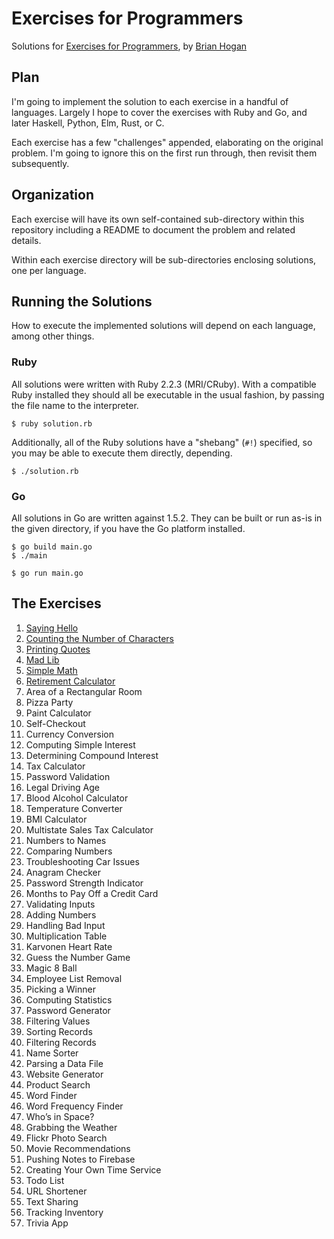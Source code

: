 # Exercises for Programmers
Solutions for [Exercises for
Programmers](https://pragprog.com/book/bhwb/exercises-for-programmers), by
[Brian Hogan](//github.com/napcs)

## Plan

I'm going to implement the solution to each exercise in a handful of languages.
Largely I hope to cover the exercises with Ruby and Go, and later Haskell,
Python, Elm, Rust, or C.

Each exercise has a few "challenges" appended, elaborating on the original
problem. I'm going to ignore this on the first run through, then revisit them
subsequently.

## Organization

Each exercise will have its own self-contained sub-directory within this
repository including a README to document the problem and related details.

Within each exercise directory will be sub-directories enclosing solutions, one
per language.

## Running the Solutions

How to execute the implemented solutions will depend on each language, among
other things.

### Ruby

All solutions were written with Ruby 2.2.3 (MRI/CRuby). With a compatible Ruby
installed they should all be executable in the usual fashion, by passing the
file name to the interpreter.

```
$ ruby solution.rb
```
Additionally, all of the Ruby solutions have a "shebang" (`#!`) specified, so
you may be able to execute them directly, depending.

```
$ ./solution.rb
```
### Go

All solutions in Go are written against 1.5.2. They can be built or run as-is
in the given directory, if you have the Go platform installed.

```
$ go build main.go
$ ./main
```
```
$ go run main.go
```


## The Exercises

 1. [Saying Hello](01-saying-hello/)
 2. [Counting the Number of Characters](02-counting-the-number-of-characters/)
 3. [Printing Quotes](03-printing-quotes/)
 4. [Mad Lib](04-mad-lib/)
 5. [Simple Math](05-simple-math/)
 6. [Retirement Calculator](06-retirement-calculator/)
 7. Area of a Rectangular Room
 8. Pizza Party
 9. Paint Calculator
 10. Self-Checkout
 11. Currency Conversion
 12. Computing Simple Interest
 13. Determining Compound Interest
 14. Tax Calculator
 15. Password Validation
 16. Legal Driving Age
 17. Blood Alcohol Calculator
 18. Temperature Converter
 19. BMI Calculator
 20. Multistate Sales Tax Calculator
 21. Numbers to Names
 22. Comparing Numbers
 23. Troubleshooting Car Issues
 24. Anagram Checker
 25. Password Strength Indicator
 26. Months to Pay Off a Credit Card
 27. Validating Inputs
 28. Adding Numbers
 29. Handling Bad Input
 30. Multiplication Table
 31. Karvonen Heart Rate
 32. Guess the Number Game
 33. Magic 8 Ball
 34. Employee List Removal
 35. Picking a Winner
 36. Computing Statistics
 37. Password Generator
 38. Filtering Values
 39. Sorting Records
 40. Filtering Records
 41. Name Sorter
 42. Parsing a Data File
 43. Website Generator
 44. Product Search
 45. Word Finder
 46. Word Frequency Finder
 47. Who’s in Space?
 48. Grabbing the Weather
 49. Flickr Photo Search
 50. Movie Recommendations
 51. Pushing Notes to Firebase
 52. Creating Your Own Time Service
 53. Todo List
 54. URL Shortener
 55. Text Sharing
 56. Tracking Inventory
 57. Trivia App
